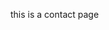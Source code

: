 
this is a contact page

<ContactItem icon="link-skewed" link="https://google.com" label="sample link" />

